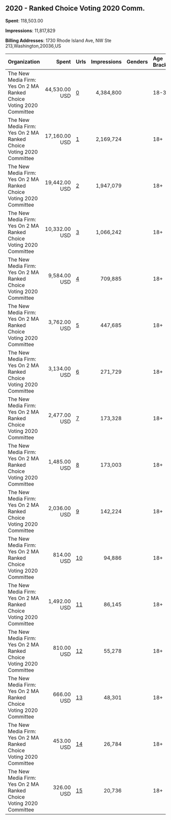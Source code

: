 ## 2020 - Ranked Choice Voting 2020 Comm. 
**Spent**: 118,503.00

**Impressions**: 11,817,829

**Billing Addresses**: 1730 Rhode Island Ave, NW Ste 213,Washington,20036,US

|Organization|Spent|Urls|Impressions|Genders|Age Brackets|Country Codes|
|:---|---:|:---|---:|:---|:---|:---|
|The New Media Firm: Yes On 2 MA Ranked Choice Voting 2020 Committee|44,530.00 USD|[0](https://www.snap.com/political-ads/asset/5e0278a76bcc8fae174ab80549f3e8a77337e3da3224915bb3bb4d6c461643fa?mediaType=mp4)|4,384,800||18-35|united states|
|The New Media Firm: Yes On 2 MA Ranked Choice Voting 2020 Committee|17,160.00 USD|[1](https://www.snap.com/political-ads/asset/a32cc9464f9b70ad76e7b75ec24c2b3bc18c0657e1b91deaf9bfc94646781e18?mediaType=mp4)|2,169,724||18+|united states|
|The New Media Firm: Yes On 2 MA Ranked Choice Voting 2020 Committee|19,442.00 USD|[2](https://www.snap.com/political-ads/asset/189c7d7062144487eef71bc70dec39a59ecf5f5699901cf1c8c8b0ebb8bbba23?mediaType=mp4)|1,947,079||18+|united states|
|The New Media Firm: Yes On 2 MA Ranked Choice Voting 2020 Committee|10,332.00 USD|[3](https://www.snap.com/political-ads/asset/61d80b5e26762296b60146413934743fd410441fb40e225b13a73aeb497f2568?mediaType=mp4)|1,066,242||18+|united states|
|The New Media Firm: Yes On 2 MA Ranked Choice Voting 2020 Committee|9,584.00 USD|[4](https://www.snap.com/political-ads/asset/61d80b5e26762296b60146413934743fd410441fb40e225b13a73aeb497f2568?mediaType=mp4)|709,885||18+|united states|
|The New Media Firm: Yes On 2 MA Ranked Choice Voting 2020 Committee|3,762.00 USD|[5](https://www.snap.com/political-ads/asset/61d80b5e26762296b60146413934743fd410441fb40e225b13a73aeb497f2568?mediaType=mp4)|447,685||18+|united states|
|The New Media Firm: Yes On 2 MA Ranked Choice Voting 2020 Committee|3,134.00 USD|[6](https://www.snap.com/political-ads/asset/a32cc9464f9b70ad76e7b75ec24c2b3bc18c0657e1b91deaf9bfc94646781e18?mediaType=mp4)|271,729||18+|united states|
|The New Media Firm: Yes On 2 MA Ranked Choice Voting 2020 Committee|2,477.00 USD|[7](https://www.snap.com/political-ads/asset/e55ba6b50b3715fc34a5c13b7395b91bfc6f9f846feec88b3ca0e5976614f0b6?mediaType=mp4)|173,328||18+|united states|
|The New Media Firm: Yes On 2 MA Ranked Choice Voting 2020 Committee|1,485.00 USD|[8](https://www.snap.com/political-ads/asset/9b91bc12dcff084169630a2f543ddd0605d54eb97b4bca75ba1bed760aa4eda5?mediaType=mp4)|173,003||18+|united states|
|The New Media Firm: Yes On 2 MA Ranked Choice Voting 2020 Committee|2,036.00 USD|[9](https://www.snap.com/political-ads/asset/189c7d7062144487eef71bc70dec39a59ecf5f5699901cf1c8c8b0ebb8bbba23?mediaType=mp4)|142,224||18+|united states|
|The New Media Firm: Yes On 2 MA Ranked Choice Voting 2020 Committee|814.00 USD|[10](https://www.snap.com/political-ads/asset/50a10f35678f26bb6015386082762a29b113b2068ca7fb3ae8bec19d91519bdf?mediaType=mp4)|94,886||18+|united states|
|The New Media Firm: Yes On 2 MA Ranked Choice Voting 2020 Committee|1,492.00 USD|[11](https://www.snap.com/political-ads/asset/5e0278a76bcc8fae174ab80549f3e8a77337e3da3224915bb3bb4d6c461643fa?mediaType=mp4)|86,145||18+|united states|
|The New Media Firm: Yes On 2 MA Ranked Choice Voting 2020 Committee|810.00 USD|[12](https://www.snap.com/political-ads/asset/0a2db7cf2025465f4edea237d733cc47e1e92df18f38c6ef65935453ac033b9c?mediaType=mp4)|55,278||18+|united states|
|The New Media Firm: Yes On 2 MA Ranked Choice Voting 2020 Committee|666.00 USD|[13](https://www.snap.com/political-ads/asset/ee84682ca2d8bcb005b73d4fc9e7a1d40cbe4cda4e21edc55f07368ccd77e5d4?mediaType=mp4)|48,301||18+|united states|
|The New Media Firm: Yes On 2 MA Ranked Choice Voting 2020 Committee|453.00 USD|[14](https://www.snap.com/political-ads/asset/7bfeb8f5054ac74e76b9ddddf20e7ce77846d707473b77e544799544e4db04c8?mediaType=mp4)|26,784||18+|united states|
|The New Media Firm: Yes On 2 MA Ranked Choice Voting 2020 Committee|326.00 USD|[15](https://www.snap.com/political-ads/asset/ee92391d1a5aaf9471253dbed4179c8f7c8f84d4366390f8e70283a69e689462?mediaType=mp4)|20,736||18+|united states|
